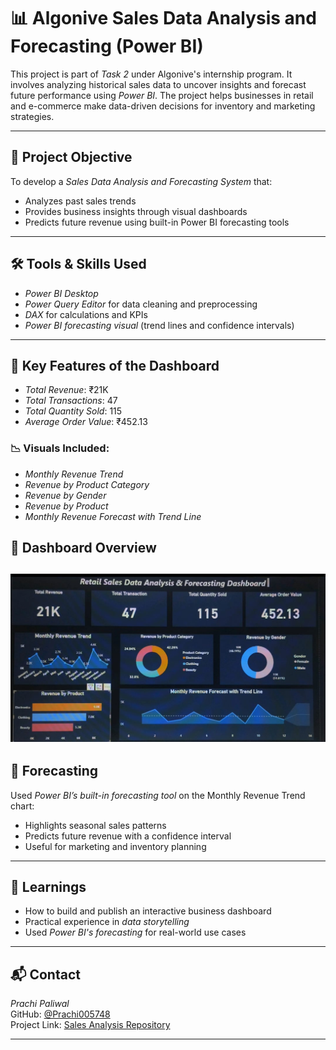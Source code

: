# 📊 Algonive Sales Data Analysis and Forecasting (Power BI)

This project is part of *Task 2* under Algonive's internship program. It involves analyzing historical sales data to uncover insights and forecast future performance using *Power BI*. The project helps businesses in retail and e-commerce make data-driven decisions for inventory and marketing strategies.

---

## 🎯 Project Objective

To develop a *Sales Data Analysis and Forecasting System* that:
- Analyzes past sales trends
- Provides business insights through visual dashboards
- Predicts future revenue using built-in Power BI forecasting tools

---

## 🛠 Tools & Skills Used

- *Power BI Desktop*
- *Power Query Editor* for data cleaning and preprocessing
- *DAX* for calculations and KPIs
- *Power BI forecasting visual* (trend lines and confidence intervals)
---

## 📌 Key Features of the Dashboard

- *Total Revenue*: ₹21K  
- *Total Transactions*: 47  
- *Total Quantity Sold*: 115  
- *Average Order Value*: ₹452.13  

### 📉 Visuals Included:
- *Monthly Revenue Trend*
- *Revenue by Product Category*
- *Revenue by Gender*
- *Revenue by Product*
- *Monthly Revenue Forecast with Trend Line*

## 📌 Dashboard Overview

![Power BI Dashboard](https://github.com/Prachi005748/Algonive_Sales_Data_Analysis_And_Forcasting/blob/main/Sale%20Data%20Analysis%20Dashboard.jpg)
---

## 🔮 Forecasting

Used *Power BI’s built-in forecasting tool* on the Monthly Revenue Trend chart:
- Highlights seasonal sales patterns
- Predicts future revenue with a confidence interval
- Useful for marketing and inventory planning

---

## 🧠 Learnings

- How to build and publish an interactive business dashboard
- Practical experience in *data storytelling*
- Used *Power BI's forecasting* for real-world use cases

---

## 📬 Contact

*Prachi Paliwal*  
GitHub: [@Prachi005748](https://github.com/Prachi005748)  
Project Link: [Sales Analysis Repository](https://github.com/Prachi005748/Algonive_Sales_Data_Analysis_And_Forcasting)

---
